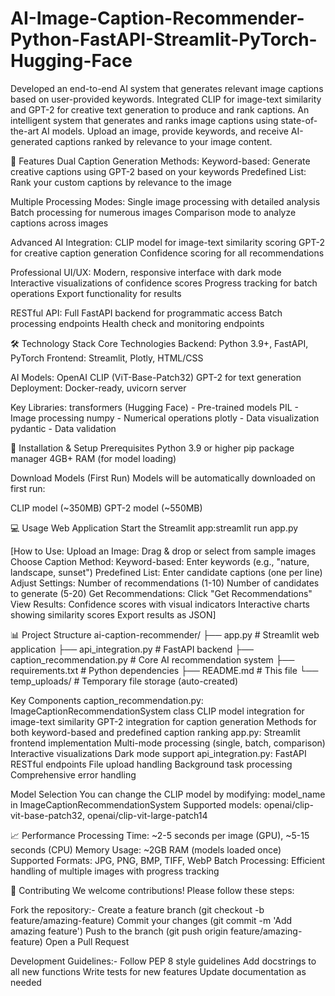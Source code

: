 # AI-Image-Caption-Recommender-Python-FastAPI-Streamlit-PyTorch-Hugging-Face
Developed an end-to-end AI system that generates relevant image captions based on user-provided keywords. Integrated CLIP for image-text similarity and GPT-2 for creative text generation to produce and rank captions.
An intelligent system that generates and ranks image captions using state-of-the-art AI models. Upload an image, provide keywords, and receive AI-generated captions ranked by relevance to your image content.

🌟 Features
Dual Caption Generation Methods:
Keyword-based: Generate creative captions using GPT-2 based on your keywords
Predefined List: Rank your custom captions by relevance to the image

Multiple Processing Modes:
Single image processing with detailed analysis
Batch processing for numerous images
Comparison mode to analyze captions across images


Advanced AI Integration:
CLIP model for image-text similarity scoring
GPT-2 for creative caption generation
Confidence scoring for all recommendations

Professional UI/UX:
Modern, responsive interface with dark mode
Interactive visualizations of confidence scores
Progress tracking for batch operations
Export functionality for results

RESTful API:
Full FastAPI backend for programmatic access
Batch processing endpoints
Health check and monitoring endpoints

🛠️ Technology Stack
Core Technologies
Backend: Python 3.9+, FastAPI, PyTorch
Frontend: Streamlit, Plotly, HTML/CSS

AI Models:
OpenAI CLIP (ViT-Base-Patch32)
GPT-2 for text generation
Deployment: Docker-ready, uvicorn server

Key Libraries:
transformers (Hugging Face) - Pre-trained models
PIL - Image processing
numpy - Numerical operations
plotly - Data visualization
pydantic - Data validation

🚀 Installation & Setup
Prerequisites
Python 3.9 or higher
pip package manager
4GB+ RAM (for model loading)

Download Models (First Run)
Models will be automatically downloaded on first run:

CLIP model (~350MB)
GPT-2 model (~550MB)

💻 Usage
Web Application
Start the Streamlit app:streamlit run app.py

[How to Use:
Upload an Image: Drag & drop or select from sample images
Choose Caption Method:
Keyword-based: Enter keywords (e.g., "nature, landscape, sunset")
Predefined List: Enter candidate captions (one per line)
Adjust Settings:
Number of recommendations (1-10)
Number of candidates to generate (5-20)
Get Recommendations: Click "Get Recommendations"
View Results:
Confidence scores with visual indicators
Interactive charts showing similarity scores
Export results as JSON]


📊 Project Structure
ai-caption-recommender/
├── app.py                     # Streamlit web application
├── api_integration.py         # FastAPI backend
├── caption_recommendation.py  # Core AI recommendation system
├── requirements.txt          # Python dependencies
├── README.md                 # This file
└── temp_uploads/             # Temporary file storage (auto-created)



Key Components
caption_recommendation.py:
        ImageCaptionRecommendationSystem class
        CLIP model integration for image-text similarity
        GPT-2 integration for caption generation
        Methods for both keyword-based and predefined caption ranking
app.py:
      Streamlit frontend implementation
      Multi-mode processing (single, batch, comparison)
      Interactive visualizations
        Dark mode support
api_integration.py:
      FastAPI RESTful endpoints
      File upload handling
      Background task processing
      Comprehensive error handling


Model Selection
You can change the CLIP model by modifying:
model_name in ImageCaptionRecommendationSystem
Supported models: openai/clip-vit-base-patch32, openai/clip-vit-large-patch14


📈 Performance
Processing Time: ~2-5 seconds per image (GPU), ~5-15 seconds (CPU)
Memory Usage: ~2GB RAM (models loaded once)
Supported Formats: JPG, PNG, BMP, TIFF, WebP
Batch Processing: Efficient handling of multiple images with progress tracking


🤝 Contributing
We welcome contributions! Please follow these steps:

Fork the repository:-
Create a feature branch (git checkout -b feature/amazing-feature)
Commit your changes (git commit -m 'Add amazing feature')
Push to the branch (git push origin feature/amazing-feature)
Open a Pull Request


Development Guidelines:-
Follow PEP 8 style guidelines
Add docstrings to all new functions
Write tests for new features
Update documentation as needed
